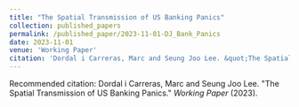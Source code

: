 ```yaml
---
title: "The Spatial Transmission of US Banking Panics"
collection: published_papers
permalink: /published_paper/2023-11-01-DJ_Bank_Panics
date: 2023-11-01
venue: 'Working Paper'
citation: 'Dordal i Carreras, Marc and Seung Joo Lee. &quot;The Spatial Transmission of US Banking Panics.&quot;  <i>Working Paper</i> (2023).'
---
```

Recommended citation: Dordal i Carreras, Marc and Seung Joo Lee. "The Spatial Transmission of US Banking Panics."  <i>Working Paper</i> (2023).